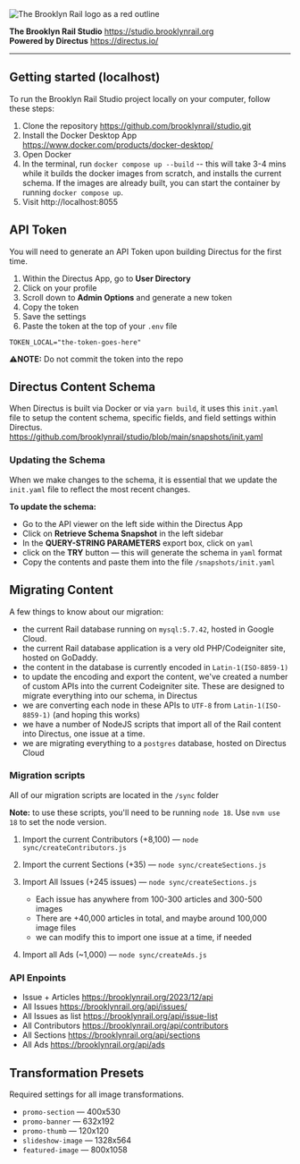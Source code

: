 <img src="https://venice.brooklynrail.org/assets/img/brooklynrail-logo-red.png" alt="The Brooklyn Rail logo as a red outline"/>

**The Brooklyn Rail Studio** https://studio.brooklynrail.org <br/>
**Powered by Directus** https://directus.io/

---

## Getting started (localhost)

To run the Brooklyn Rail Studio project locally on your computer, follow these steps:

1. Clone the repository https://github.com/brooklynrail/studio.git
2. Install the Docker Desktop App https://www.docker.com/products/docker-desktop/
3. Open Docker
4. In the terminal, run `docker compose up --build` -- this will take 3-4 mins while it builds the docker images from scratch, and installs the current schema. If the images are already built, you can start the container by running `docker compose up`.
5. Visit http://localhost:8055

## API Token

You will need to generate an API Token upon building Directus for the first time.

1. Within the Directus App, go to **User Directory**
2. Click on your profile
3. Scroll down to **Admin Options** and generate a new token
4. Copy the token
5. Save the settings
6. Paste the token at the top of your `.env` file

```
TOKEN_LOCAL="the-token-goes-here"
```

:warning:**NOTE:** Do not commit the token into the repo

## Directus Content Schema

When Directus is built via Docker or via `yarn build`, it uses this `init.yaml` file to setup the content schema, specific fields, and field settings within Directus. https://github.com/brooklynrail/studio/blob/main/snapshots/init.yaml

### Updating the Schema

When we make changes to the schema, it is essential that we update the `init.yaml` file to reflect the most recent changes.

**To update the schema:**

- Go to the API viewer on the left side within the Directus App
- Click on **Retrieve Schema Snapshot** in the left sidebar
- In the **QUERY-STRING PARAMETERS** export box, click on `yaml`
- click on the **TRY** button — this will generate the schema in `yaml` format
- Copy the contents and paste them into the file `/snapshots/init.yaml`

## Migrating Content

A few things to know about our migration:

- the current Rail database running on `mysql:5.7.42`, hosted in Google Cloud.
- the current Rail database application is a very old PHP/Codeigniter site, hosted on GoDaddy.
- the content in the database is currently encoded in `Latin-1(ISO-8859-1)`
- to update the encoding and export the content, we've created a number of custom APIs into the current Codeigniter site. These are designed to migrate everything into our schema, in Directus
- we are converting each node in these APIs to `UTF-8` from `Latin-1(ISO-8859-1)` (and hoping this works)
- we have a number of NodeJS scripts that import all of the Rail content into Directus, one issue at a time.
- we are migrating everything to a `postgres` database, hosted on Directus Cloud

### Migration scripts

All of our migration scripts are located in the `/sync` folder

**Note:** to use these scripts, you'll need to be running `node 18`. Use `nvm use 18` to set the node version.

1. Import the current Contributors (+8,100) — `node sync/createContributors.js`
2. Import the current Sections (+35) — `node sync/createSections.js`
3. Import All Issues (+245 issues) — `node sync/createSections.js`

   - Each issue has anywhere from 100-300 articles and 300-500 images
   - There are +40,000 articles in total, and maybe around 100,000 image files
   - we can modify this to import one issue at a time, if needed

4. Import all Ads (~1,000) — `node sync/createAds.js`

### API Enpoints

- Issue + Articles https://brooklynrail.org/2023/12/api
- All Issues https://brooklynrail.org/api/issues/
- All Issues as list https://brooklynrail.org/api/issue-list
- All Contributors https://brooklynrail.org/api/contributors
- All Sections https://brooklynrail.org/api/sections
- All Ads https://brooklynrail.org/api/ads

## Transformation Presets

Required settings for all image transformations.

- `promo-section` — 400x530
- `promo-banner` — 632x192
- `promo-thumb` — 120x120
- `slideshow-image` — 1328x564
- `featured-image` — 800x1058
